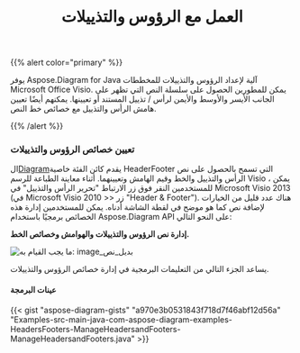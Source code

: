 ﻿---
title: العمل مع الرؤوس والتذييلات
type: docs
weight: 150
url: /ar/java/working-with-headers-and-footers/
---
{{% alert color="primary" %}} 

يوفر Aspose.Diagram for Java آلية لإعداد الرؤوس والتذييلات للمخططات Microsoft Office Visio. يمكن للمطورين الحصول على سلسلة النص التي تظهر على الجانب الأيسر والأوسط والأيمن لرأس / تذييل المستند أو تعيينها. يمكنهم أيضًا تعيين هامش الرأس والتذييل مع خصائص خط النص.

{{% /alert %}} 
### **تعيين خصائص الرؤوس والتذييلات**
 ال[Diagram](https://reference.aspose.com/diagram/java/com.aspose.diagram/diagram)يقدم كائن الفئة خاصية HeaderFooter التي تسمح بالحصول على نص الرأس والتذييل والخط وقيم الهامش وتعيينهما. أثناء معاينة الطباعة للرسم Visio ، يمكن للمستخدمين النقر فوق زر الارتباط "تحرير الرأس والتذييل" في Microsoft Visio 2013 (في Microsoft Visio 2010 >> زر "Header & Footer"). هناك عدد قليل من الخيارات لإضافة نص كما هو موضح في لقطة الشاشة أدناه. يمكن للمستخدمين إدارة هذه الخصائص برمجيًا باستخدام Aspose.Diagram API على النحو التالي:

**إدارة نص الرؤوس والتذييلات والهوامش وخصائص الخط.** 

![ما يجب القيام به: image_بديل_نص](working-with-headers-and-footers_1.png)

يساعد الجزء التالي من التعليمات البرمجية في إدارة خصائص الرؤوس والتذييلات.
#### **عينات البرمجة**
{{< gist "aspose-diagram-gists" "a970e3b0531843f718d7f46abf12d56a" "Examples-src-main-java-com-aspose-diagram-examples-HeadersFooters-ManageHeadersandFooters-ManageHeadersandFooters.java" >}}
